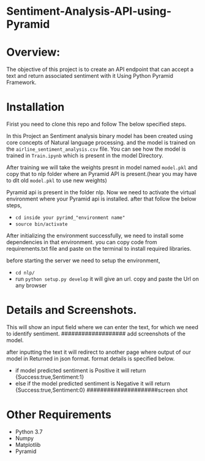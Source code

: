 # Sentiment-Analysis-API-using-Pyramid

# Overview:
The objective of this project is to create an API endpoint that can accept a text and return associated sentiment with it Using Python Pyramid Framework. 

# Installation
  Firist you need to clone this repo and follow The below specified steps.




In this Project an Sentiment analysis binary model has been created using core concepts of Natural language processing. and the model is trained on the `airline_sentiment_analysis.csv` file. You can see how the model is trained in `Train.ipynb` which is present in the model Directory.

After training we will take the weights presnt in model named `model.pkl` and copy that to nlp folder where an Pyramid API is present.(hear you may have to dlt old `model.pkl` to use new weights)

Pyramid api is present in the folder nlp.
Now we need to activate the virtual environment where your Pyramid api is installed. after that follow the below steps,
  * `cd inside your pyrimd_"environment name"`
  * `source bin/activate`

After initializing the environment successfully, we need to install some dependencies in that environment. you can copy code from requirements.txt file and paste on the terminal to install required libraries.

before starting the server we need to setup the environment,  
  * `cd nlp/`
  * run `python setup.py develop`
it will give an url. copy and paste the Url on any browser
  
# Details and Screenshots.

This will show an input field where we can enter the text, for which we need to identify sentiment. 
################### add screenshots of the model.

after inputting the text it will redirect to another page where output of our model in Returned in json format. format details is specified below.
  * if model predicted sentiment is Positive it will return {Success:true,Sentiment:1}
  * else if the model predicted sentiment is Negative it will return {Success:true,Sentiment:0}
#####################screen shot




# Other Requirements

* Python 3.7
* Numpy
* Matplotlib
* Pyramid


